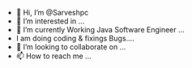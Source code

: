 - 👋 Hi, I’m @Sarveshpc
- 👀 I’m interested in ...
- 🌱 I’m currently Working Java Software Engineer  ...
- I am doing coding & fixings Bugs....
- 💞️ I’m looking to collaborate on ...
- 📫 How to reach me ...

<!---
Sarveshpc/Sarveshpc is a ✨ special ✨ repository because its `README.md` (this file) appears on your GitHub profile.
You can click the Preview link to take a look at your changes.
--->
